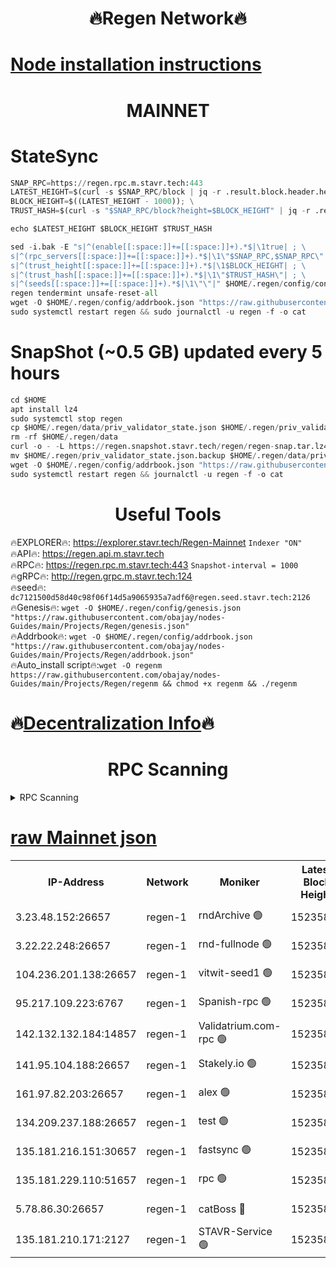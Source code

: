 <h1 align="center"> 🔥Regen Network🔥</h1>

[Node installation instructions](https://github.com/obajay/nodes-Guides/tree/main/Projects/Regen)
=
<h1 align="center"> MAINNET</h1>

# StateSync
```python
SNAP_RPC=https://regen.rpc.m.stavr.tech:443
LATEST_HEIGHT=$(curl -s $SNAP_RPC/block | jq -r .result.block.header.height); \
BLOCK_HEIGHT=$((LATEST_HEIGHT - 1000)); \
TRUST_HASH=$(curl -s "$SNAP_RPC/block?height=$BLOCK_HEIGHT" | jq -r .result.block_id.hash)

echo $LATEST_HEIGHT $BLOCK_HEIGHT $TRUST_HASH

sed -i.bak -E "s|^(enable[[:space:]]+=[[:space:]]+).*$|\1true| ; \
s|^(rpc_servers[[:space:]]+=[[:space:]]+).*$|\1\"$SNAP_RPC,$SNAP_RPC\"| ; \
s|^(trust_height[[:space:]]+=[[:space:]]+).*$|\1$BLOCK_HEIGHT| ; \
s|^(trust_hash[[:space:]]+=[[:space:]]+).*$|\1\"$TRUST_HASH\"| ; \
s|^(seeds[[:space:]]+=[[:space:]]+).*$|\1\"\"|" $HOME/.regen/config/config.toml
regen tendermint unsafe-reset-all
wget -O $HOME/.regen/config/addrbook.json "https://raw.githubusercontent.com/obajay/nodes-Guides/main/Projects/Regen/addrbook.json"
sudo systemctl restart regen && sudo journalctl -u regen -f -o cat
```
# SnapShot (~0.5 GB) updated every 5 hours
```python
cd $HOME
apt install lz4
sudo systemctl stop regen
cp $HOME/.regen/data/priv_validator_state.json $HOME/.regen/priv_validator_state.json.backup
rm -rf $HOME/.regen/data
curl -o - -L https://regen.snapshot.stavr.tech/regen/regen-snap.tar.lz4 | lz4 -c -d - | tar -x -C $HOME/.regen --strip-components 2
mv $HOME/.regen/priv_validator_state.json.backup $HOME/.regen/data/priv_validator_state.json
wget -O $HOME/.regen/config/addrbook.json "https://raw.githubusercontent.com/obajay/nodes-Guides/main/Projects/Regen/addrbook.json"
sudo systemctl restart regen && journalctl -u regen -f -o cat
```

 <h1 align="center"> Useful Tools</h1>

🔥EXPLORER🔥:     https://explorer.stavr.tech/Regen-Mainnet        `Indexer "ON"` \
🔥API🔥:          https://regen.api.m.stavr.tech \
🔥RPC🔥:          https://regen.rpc.m.stavr.tech:443              `Snapshot-interval = 1000` \
🔥gRPC🔥:         http://regen.grpc.m.stavr.tech:124 \
🔥seed🔥:      `dc7121500d58d40c98f06f14d5a9065935a7adf6@regen.seed.stavr.tech:2126` \
🔥Genesis🔥:   `wget -O $HOME/.regen/config/genesis.json "https://raw.githubusercontent.com/obajay/nodes-Guides/main/Projects/Regen/genesis.json"` \
🔥Addrbook🔥:  `wget -O $HOME/.regen/config/addrbook.json "https://raw.githubusercontent.com/obajay/nodes-Guides/main/Projects/Regen/addrbook.json"` \
🔥Auto_install script🔥:`wget -O regenm https://raw.githubusercontent.com/obajay/nodes-Guides/main/Projects/Regen/regenm && chmod +x regenm && ./regenm`

🔥[Decentralization Info](https://github.com/obajay/StateSync-snapshots/tree/main/Projects/Regen/Decentralization)🔥
=
<h1 align="center"> RPC Scanning</h1>

<details>
<summary>RPC Scanning</summary>

<h2 align="center"> We scan nodes in real time every 4 hours. And we provide the final result of RPC endpoints.
We cannot influence the operation of these nodes in any way. </h2>


```python
If Voting Power is higher than 0 --> then the Node is a validator of the network and may be subject to attack and be a potential threat to the chain.
```
```python
We marked such validators with a red symbol
```

</details>

[raw Mainnet json](https://rpc-check.regenm.stavr.tech/regenm/rpc-regenm-result.json)
=


<table><tr><th>IP-Address</th><th>Network</th><th>Moniker</th><th>Latest Block Height</th><th>Earliest Block Height</th><th>Catching Up</th><th>Tx Index</th><th>Voting Power</th><th>Scan Time</th></tr><tr><td>3.23.48.152:26657</td><td>regen-1</td><td>rndArchive 🟢</td><td>15235855</td><td>1</td><td>False</td><td>on</td><td>0</td><td>2024-03-22T12:14:10.846563519UTC</td></tr><tr><td>3.22.22.248:26657</td><td>regen-1</td><td>rnd-fullnode 🟢</td><td>15235853</td><td>4134001</td><td>False</td><td>on</td><td>0</td><td>2024-03-22T12:13:59.999765896UTC</td></tr><tr><td>104.236.201.138:26657</td><td>regen-1</td><td>vitwit-seed1 🟢</td><td>15235842</td><td>8943001</td><td>False</td><td>on</td><td>0</td><td>2024-03-22T12:12:47.568044872UTC</td></tr><tr><td>95.217.109.223:6767</td><td>regen-1</td><td>Spanish-rpc 🟢</td><td>15235866</td><td>10068001</td><td>False</td><td>on</td><td>0</td><td>2024-03-22T12:15:16.645332915UTC</td></tr><tr><td>142.132.132.184:14857</td><td>regen-1</td><td>Validatrium.com-rpc 🟢</td><td>15235867</td><td>11175001</td><td>False</td><td>on</td><td>0</td><td>2024-03-22T12:15:20.958915940UTC</td></tr><tr><td>141.95.104.188:26657</td><td>regen-1</td><td>Stakely.io 🟢</td><td>15235851</td><td>13442501</td><td>False</td><td>on</td><td>0</td><td>2024-03-22T12:13:40.850048486UTC</td></tr><tr><td>161.97.82.203:26657</td><td>regen-1</td><td>alex 🟢</td><td>15235861</td><td>13992001</td><td>False</td><td>on</td><td>0</td><td>2024-03-22T12:14:47.809207252UTC</td></tr><tr><td>134.209.237.188:26657</td><td>regen-1</td><td>test 🟢</td><td>15235872</td><td>13992001</td><td>False</td><td>on</td><td>0</td><td>2024-03-22T12:15:52.532015508UTC</td></tr><tr><td>135.181.216.151:30657</td><td>regen-1</td><td>fastsync 🟢</td><td>15235859</td><td>14457001</td><td>False</td><td>off</td><td>0</td><td>2024-03-22T12:14:32.626565007UTC</td></tr><tr><td>135.181.229.110:51657</td><td>regen-1</td><td>rpc 🟢</td><td>15235849</td><td>14844001</td><td>False</td><td>on</td><td>0</td><td>2024-03-22T12:13:32.422479026UTC</td></tr><tr><td>5.78.86.30:26657</td><td>regen-1</td><td>catBoss 🔴</td><td>15235877</td><td>15111001</td><td>False</td><td>on</td><td>9046970279</td><td>2024-03-22T12:16:20.725269546UTC</td></tr><tr><td>135.181.210.171:2127</td><td>regen-1</td><td>STAVR-Service 🟢</td><td>15235880</td><td>15234001</td><td>False</td><td>on</td><td>0</td><td>2024-03-22T12:16:35.286239688UTC</td></tr></table>